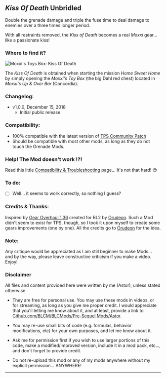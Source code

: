 ## *Kiss Of Death* Unbridled

Double the grenade damage and triple the fuse time to deal damage to enemies over a three times longer period. 

With all restraints removed, the *Kiss of Death* becomes a real *Moxxi* gear... like a passionate kiss!

### Where to find it?

![Moxxi's Toys Box: Kiss Of Death](https://imgur.com/5plvQVp.jpg "Don't worry guys... even if my screen capture show French text, my mods are in English")

The *Kiss Of Death* is obtained when starting the mission *Home Sweet Home* by simply opening the *Moxxi's Toy Box* (the big Dahl red chest) located in *Moxxi's Up & Over Bar* (Concordia). 

### Changelog:

- v1.0.0, December 15, 2018
  - Initial public release
 
### Compatibility:

- 100% compatible with the latest version of [TPS Community Patch](https://github.com/BLCM/BLCMods/tree/master/Pre%20Sequel%20Mods/Community%20Patch)
- Should be compatible with most other mods, as long as they do not touch the Grenade Mods.

### Help! The Mod doesn't work !?!

Read this little [Compatibility & Troubleshooting](https://github.com/BLCM/BLCMods/tree/master/Pre%20Sequel%20Mods/Astor/Compatibility%20%26%20Troubleshooting) page... It's not that hard!  :wink:

### To do:

- [ ] Well... it seems to work correctly, so nothing I guess?

### Credits & Thanks:

Inspired by [Gear Overhaul 1.36](https://github.com/BLCM/BLCMods/blob/master/Borderlands%202%20mods/Orudeon/Gear%20Overhaul%201.36.txt) created for BL2 by [Orudeon](https://github.com/BLCM/BLCMods/tree/master/Borderlands%202%20mods/Orudeon). Such a Mod didn't seem to exist for TPS, though, so I took it upon myself to create some gears improvements (one by one). All the credits go to [Orudeon](https://github.com/BLCM/BLCMods/tree/master/Borderlands%202%20mods/Orudeon) for the idea.
  
### Note: 

Any critique would be appreciated as I am still beginner to make Mods... and by the way, please leave constructive criticism if you make a video. 
Enjoy!

### Disclaimer

All files and content provided here were written by me (Astor), unless stated otherwise.

- They are free for personal use. You may use these mods in videos, or for streaming, as long as you give me proper credit. I would appreciate that you'll letting me know about it, and at least, provide a link to [Github.com/BLCM/BLCMods/Pre-Sequel Mods/Astor](https://github.com/BLCM/BLCMods/tree/master/Pre%20Sequel%20Mods/Astor).

- You may re-use small bits of code (e.g. formulas, behavior modifications, etc) for your own purposes, and let me know about it. 

- Ask me for permission first if you wish to use larger portions of this code, make a modified/improved version, include it in a mod pack, etc..., and don't forget to provide credit.

- Do not re-upload this mod or any of my mods anywhere without my explicit permission... ANYWHERE!

* * * * *



